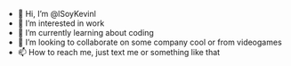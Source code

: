 - 👋 Hi, I’m @lSoyKevinl
- 👀 I’m interested in work
- 🌱 I’m currently learning about coding
- 💞️ I’m looking to collaborate on some company cool or from videogames
- 📫 How to reach me, just text me or something like that

<!---
lSoyKevinl/lSoyKevinl is a ✨ special ✨ repository because its `README.md` (this file) appears on your GitHub profile.
You can click the Preview link to take a look at your changes.
--->
